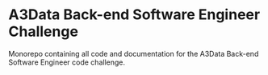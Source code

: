 # A3Data Back-end Software Engineer Challenge

Monorepo containing all code and documentation for the A3Data Back-end Software Engineer code challenge.
